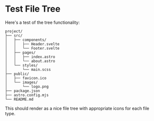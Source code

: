 # Test File Tree

Here's a test of the tree functionality:

```tree
project/
├── src/
│   ├── components/
│   │   ├── Header.svelte
│   │   └── Footer.svelte
│   ├── pages/
│   │   ├── index.astro
│   │   └── about.astro
│   └── styles/
│       └── main.scss
├── public/
│   ├── favicon.ico
│   └── images/
│       └── logo.png
├── package.json
├── astro.config.mjs
└── README.md
```

This should render as a nice file tree with appropriate icons for each file type.
